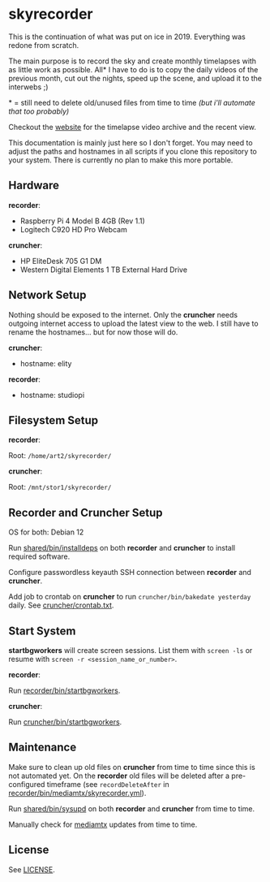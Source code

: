 # skyrecorder

This is the continuation of what was put on ice in 2019. Everything was redone from scratch.

The main purpose is to record the sky and create monthly timelapses with as little work as possible. All\* I have to do is to copy the daily videos of the previous month, cut out the nights, speed up the scene, and upload it to the interwebs ;)

\* = still need to delete old/unused files from time to time *(but i'll automate that too probably)*

Checkout the [website](https://sky.etrusci.org) for the timelapse video archive and the recent view.

This documentation is mainly just here so I don't forget. You may need to adjust the paths and hostnames in all scripts if you clone this repository to your system. There is currently no plan to make this more portable.




## Hardware

**recorder**:
- Raspberry Pi 4 Model B 4GB (Rev 1.1)
- Logitech C920 HD Pro Webcam

**cruncher**:
- HP EliteDesk 705 G1 DM
- Western Digital Elements 1 TB External Hard Drive




## Network Setup

Nothing should be exposed to the internet. Only the **cruncher** needs outgoing internet access to upload the latest view to the web. I still have to rename the hostnames... but for now those will do.

**cruncher**:
- hostname: elity

**recorder**:
- hostname: studiopi



## Filesystem Setup

**recorder**:

Root: `/home/art2/skyrecorder/`

**cruncher**:

Root: `/mnt/stor1/skyrecorder/`




## Recorder and Cruncher Setup

OS for both: Debian 12

Run [shared/bin/installdeps](./shared/bin/installdeps) on both **recorder** and **cruncher** to install required software.

Configure passwordless keyauth SSH connection between **recorder** and **cruncher**.

Add job to crontab on **cruncher** to run `cruncher/bin/bakedate yesterday` daily. See [cruncher/crontab.txt](./cruncher/crontab.txt).




## Start System

**startbgworkers** will create screen sessions. List them with `screen -ls` or resume with `screen -r <session_name_or_number>`.

**recorder**:

Run [recorder/bin/startbgworkers](./recorder/bin/startbgworkers).

**cruncher**:

Run [cruncher/bin/startbgworkers](./cruncher/bin/startbgworkers).




## Maintenance

Make sure to clean up old files on **cruncher** from time to time since this is not automated yet. On the **recorder** old files will be deleted after a pre-configured timeframe (see `recordDeleteAfter` in [recorder/bin/mediamtx/skyrecorder.yml](./recorder/bin/mediamtx/skyrecorder.yml)).

Run [shared/bin/sysupd](./shared/bin/sysupd) on both **recorder** and **cruncher** from time to time.

Manually check for [mediamtx](https://github.com/bluenviron/mediamtx/releases) updates from time to time.




## License

See [LICENSE](./LICENSE.md).
